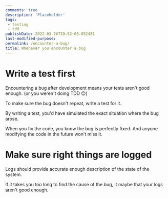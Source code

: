 ```yaml
---
comments: true
description: 'Placeholder' 
tags:
 - testing
 - tdd
publishDate: 2022-03-26T20:52:08.052481
last-modified-purpose:
permalink: /encounter-a-bug/
title: Whenever you encounter a bug
---
```


# Write a test first

Encountering a bug after development means your tests aren't good enough. (or you weren't doing TDD 😉)

To make sure the bug doesn't repeat, write a test for it.

By writing a test, you'd have simulated the exact situation where the bug arose. 

When you fix the code, you know the bug is perfectly fixed. And anyone modifying the code in the future won't miss it.

# Make sure right things are logged

Logs should provide accurate enough description of the state of the system.

If it takes you too long to find the cause of the bug, it maybe that your logs aren't good enough.

